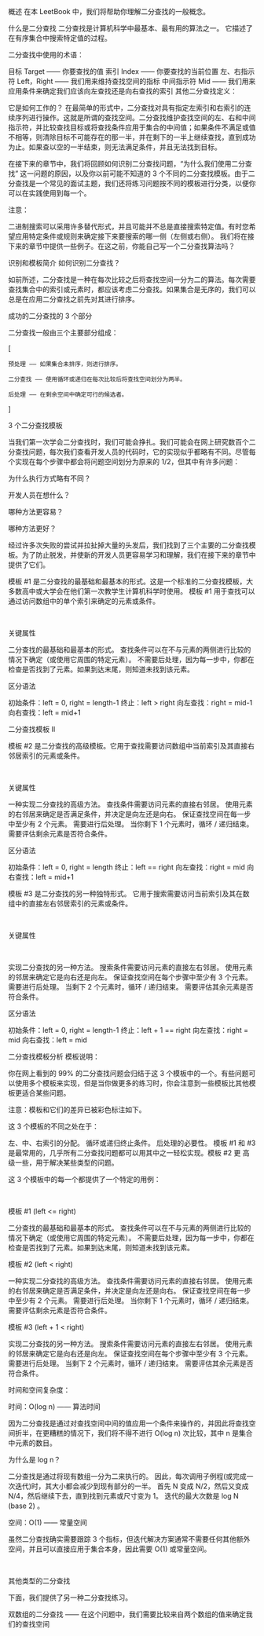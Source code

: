 概述
在本 LeetBook 中，我们将帮助你理解二分查找的一般概念。

什么是二分查找
二分查找是计算机科学中最基本、最有用的算法之一。 它描述了在有序集合中搜索特定值的过程。

二分查找中使用的术语：

目标 Target —— 你要查找的值
索引 Index —— 你要查找的当前位置
左、右指示符 Left，Right —— 我们用来维持查找空间的指标
中间指示符 Mid —— 我们用来应用条件来确定我们应该向左查找还是向右查找的索引
其他二分查找定义：



它是如何工作的？
在最简单的形式中，二分查找对具有指定左索引和右索引的连续序列进行操作。这就是所谓的查找空间。二分查找维护查找空间的左、右和中间指示符，并比较查找目标或将查找条件应用于集合的中间值；如果条件不满足或值不相等，则清除目标不可能存在的那一半，并在剩下的一半上继续查找，直到成功为止。如果查以空的一半结束，则无法满足条件，并且无法找到目标。

在接下来的章节中，我们将回顾如何识别二分查找问题，“为什么我们使用二分查找” 这一问题的原因，以及你以前可能不知道的 3 个不同的二分查找模板。由于二分查找是一个常见的面试主题，我们还将练习问题按不同的模板进行分类，以便你可以在实践使用到每一个。

注意：

二进制搜索可以采用许多替代形式，并且可能并不总是直接搜索特定值。有时您希望应用特定条件或规则来确定接下来要搜索的哪一侧（左侧或右侧）。
我们将在接下来的章节中提供一些例子。在这之前，你能自己写一个二分查找算法吗？



识别和模板简介
如何识别二分查找？

如前所述，二分查找是一种在每次比较之后将查找空间一分为二的算法。每次需要查找集合中的索引或元素时，都应该考虑二分查找。如果集合是无序的，我们可以总是在应用二分查找之前先对其进行排序。


成功的二分查找的 3 个部分

二分查找一般由三个主要部分组成：

[

    预处理 —— 如果集合未排序，则进行排序。
    
    二分查找 —— 使用循环或递归在每次比较后将查找空间划分为两半。
    
    后处理 —— 在剩余空间中确定可行的候选者。
]

3 个二分查找模板

当我们第一次学会二分查找时，我们可能会挣扎。我们可能会在网上研究数百个二分查找问题，每次我们查看开发人员的代码时，它的实现似乎都略有不同。尽管每个实现在每个步骤中都会将问题空间划分为原来的 1/2，但其中有许多问题：

为什么执行方式略有不同？

开发人员在想什么？

哪种方法更容易？

哪种方法更好？

经过许多次失败的尝试并拉扯掉大量的头发后，我们找到了三个主要的二分查找模板。为了防止脱发，并使新的开发人员更容易学习和理解，我们在接下来的章节中提供了它们。



模板 #1 是二分查找的最基础和最基本的形式。这是一个标准的二分查找模板，大多数高中或大学会在他们第一次教学生计算机科学时使用。
模板 #1 用于查找可以通过访问数组中的单个索引来确定的元素或条件。

 

关键属性

二分查找的最基础和最基本的形式。
查找条件可以在不与元素的两侧进行比较的情况下确定（或使用它周围的特定元素）。
不需要后处理，因为每一步中，你都在检查是否找到了元素。如果到达末尾，则知道未找到该元素。
 

区分语法

初始条件：left = 0, right = length-1
终止：left > right
向左查找：right = mid-1
向右查找：left = mid+1

二分查找模板 II

模板 #2 是二分查找的高级模板。它用于查找需要访问数组中当前索引及其直接右邻居索引的元素或条件。

 

关键属性

一种实现二分查找的高级方法。
查找条件需要访问元素的直接右邻居。
使用元素的右邻居来确定是否满足条件，并决定是向左还是向右。
保证查找空间在每一步中至少有 2 个元素。
需要进行后处理。 当你剩下 1 个元素时，循环 / 递归结束。 需要评估剩余元素是否符合条件。
 

区分语法

初始条件：left = 0, right = length
终止：left == right
向左查找：right = mid
向右查找：left = mid+1




模板 #3 是二分查找的另一种独特形式。 它用于搜索需要访问当前索引及其在数组中的直接左右邻居索引的元素或条件。

 

关键属性

 

实现二分查找的另一种方法。
搜索条件需要访问元素的直接左右邻居。
使用元素的邻居来确定它是向右还是向左。
保证查找空间在每个步骤中至少有 3 个元素。
需要进行后处理。 当剩下 2 个元素时，循环 / 递归结束。 需要评估其余元素是否符合条件。
 

区分语法

初始条件：left = 0, right = length-1
终止：left + 1 == right
向左查找：right = mid
向右查找：left = mid





二分查找模板分析
模板说明：

你在网上看到的 99% 的二分查找问题会归结于这 3 个模板中的一个。有些问题可以使用多个模板来实现，但是当你做更多的练习时，你会注意到一些模板比其他模板更适合某些问题。

注意：模板和它们的差异已被彩色标注如下。



这 3 个模板的不同之处在于：

左、中、右索引的分配。
循环或递归终止条件。
后处理的必要性。
模板 #1 和 #3 是最常用的，几乎所有二分查找问题都可以用其中之一轻松实现。模板 #2 更 高级一些，用于解决某些类型的问题。

这 3 个模板中的每一个都提供了一个特定的用例：

 

模板 #1 (left <= right)

二分查找的最基础和最基本的形式。
查找条件可以在不与元素的两侧进行比较的情况下确定（或使用它周围的特定元素）。
不需要后处理，因为每一步中，你都在检查是否找到了元素。如果到达末尾，则知道未找到该元素。
 

模板 #2 (left < right)

一种实现二分查找的高级方法。
查找条件需要访问元素的直接右邻居。
使用元素的右邻居来确定是否满足条件，并决定是向左还是向右。
保证查找空间在每一步中至少有 2 个元素。
需要进行后处理。 当你剩下 1 个元素时，循环 / 递归结束。 需要评估剩余元素是否符合条件。
 

模板 #3 (left + 1 < right)

实现二分查找的另一种方法。
搜索条件需要访问元素的直接左右邻居。
使用元素的邻居来确定它是向右还是向左。
保证查找空间在每个步骤中至少有 3 个元素。
需要进行后处理。 当剩下 2 个元素时，循环 / 递归结束。 需要评估其余元素是否符合条件。
 

时间和空间复杂度：

时间：O(log n) —— 算法时间

因为二分查找是通过对查找空间中间的值应用一个条件来操作的，并因此将查找空间折半，在更糟糕的情况下，我们将不得不进行 O(log n) 次比较，其中 n 是集合中元素的数目。

为什么是 log n？

二分查找是通过将现有数组一分为二来执行的。
因此，每次调用子例程(或完成一次迭代)时，其大小都会减少到现有部分的一半。
首先 N 变成 N/2，然后又变成 N/4，然后继续下去，直到找到元素或尺寸变为 1。
迭代的最大次数是 log N (base 2) 。
 

空间：O(1) —— 常量空间

虽然二分查找确实需要跟踪 3 个指标，但迭代解决方案通常不需要任何其他额外空间，并且可以直接应用于集合本身，因此需要 O(1) 或常量空间。

 

其他类型的二分查找

下面，我们提供了另一种二分查找练习。

双数组的二分查找 —— 在这个问题中，我们需要比较来自两个数组的值来确定我们的查找空间





